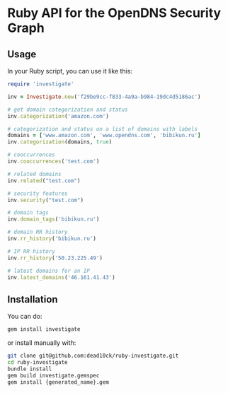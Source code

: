 # Ruby API for the OpenDNS Security Graph

## Usage

In your Ruby script, you can use it like this:

```ruby
require 'investigate'

inv = Investigate.new('f29be9cc-f833-4a9a-b984-19dc4d5186ac')

# get domain categorization and status
inv.categorization('amazon.com')

# categorization and status on a list of domains with labels
domains = ['www.amazon.com', 'www.opendns.com', 'bibikun.ru']
inv.categorization(domains, true)

# cooccurrences
inv.cooccurrences('test.com')

# related domains
inv.related("test.com")

# security features
inv.security("test.com")

# domain tags
inv.domain_tags('bibikun.ru')

# domain RR history
inv.rr_history('bibikun.ru')

# IP RR history
inv.rr_history('50.23.225.49')

# latest domains for an IP
inv.latest_domains('46.161.41.43')
```

## Installation
You can do:
```sh
gem install investigate
```

or install manually with:
```sh
git clone git@github.com:dead10ck/ruby-investigate.git
cd ruby-investigate
bundle install
gem build investigate.gemspec
gem install {generated_name}.gem
```
